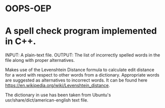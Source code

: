 # OOPS-OEP
# A spell check program implemented in C++.

INPUT: A plain-text file.
OUTPUT: The list of incorrectly spelled words in the file along with proper alternatives.

Makes use of the Levenshtein Distance formula to calculate edit distance for a word with respect to other words from a dictionary. Appropriate words are suggested as alternatives to incorrect words.
It can be found here https://en.wikipedia.org/wiki/Levenshtein_distance.

The dictionary in use has been taken from Ubuntu's usr/share/dict/american-english text file.
